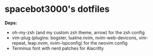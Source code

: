 # spacebot3000's dotfiles

**Deps:** 

- oh-my-zsh (and my custom zsh theme, arrow) for the zsh config
- vim-plug (plugins: bogster, lualine.nvim, nvim-web-devicons, vim-repeat, leap.nvim, nvim-lspconfig) for the neovim config
- Terminus font with nerd patches for Alacritty
